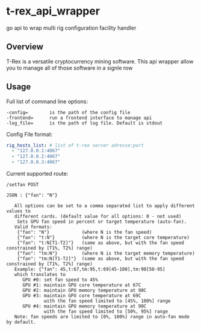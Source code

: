 # t-rex_api_wrapper
go api to wrap multi rig configuration facility handler

## Overview

T-Rex is a versatile cryptocurrency mining software. This api wrapper allow you to manage all of those software in a signle row

## Usage

Full list of command line options:

````
-config=        is the path of the config file
-frontend=      run a frontend interface to manage api
-log_file=      is the path of log file. Default is stdout
````

Config File format:

````yaml
rig_hosts_list: # list of t-rex server adresse:port
  - "127.0.0.1:4067"
  - "127.0.0.2:4067"
  - "127.0.0.3:4067"
````

Current supported route:

    /setfan POST

    JSON : {"fan": "N"} 

       All options can be set to a comma separated list to apply different values to
       different cards. (default value for all options: 0 - not used)
        Sets GPU fan speed in percent or target temperature (auto-fan).
       Valid formats:
        {"fan": "N"}            (where N is the fan speed)
        {"fan": "t:N"}          (where N is the target core temperature)
        {"fan": "t:N[T1-T2]"}   (same as above, but with the fan speed constrained by [T1%, T2%] range)
        {"fan": "tm:N"}         (where N is the target memory temperature)
        {"fan": "tm:N[T1-T2]"}  (same as above, but with the fan speed constrained by [T1%, T2%] range)
       Example: {"fan": 45,t:67,tm:95,t:69[45-100],tm:90[50-95]
       which translates to
          GPU #0: set fan speed to 45%
          GPU #1: maintain GPU core temperature at 67C
          GPU #2: maintain GPU memory temperature at 90C
          GPU #3: maintain GPU core temperature at 69C
                  with the fan speed limited to [45%, 100%] range
          GPU #4: maintain GPU memory temperature at 90C
                  with the fan speed limited to [50%, 95%] range
       Note: fan speeds are limited to [0%, 100%] range in auto-fan mode by default.